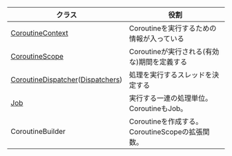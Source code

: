 
|クラス|役割|
|---|---|
|[CoroutineContext](https://kotlinlang.org/api/latest/jvm/stdlib/kotlin.coroutines/-coroutine-context/index.html)|Coroutineを実行するための情報が入っている|
|[CoroutineScope](https://kotlin.github.io/kotlinx.coroutines/kotlinx-coroutines-core/kotlinx.coroutines/-coroutine-scope/index.html)|Coroutineが実行される(有効な)期間を定義する|
|[CoroutineDispatcher](https://kotlin.github.io/kotlinx.coroutines/kotlinx-coroutines-core/kotlinx.coroutines/-coroutine-dispatcher/index.html)([Dispatchers](https://kotlin.github.io/kotlinx.coroutines/kotlinx-coroutines-core/kotlinx.coroutines/-dispatchers/index.html))|処理を実行するスレッドを決定する|
|[Job](https://kotlin.github.io/kotlinx.coroutines/kotlinx-coroutines-core/kotlinx.coroutines/-job/index.html)|実行する一連の処理単位。CoroutineもJob。|
|CoroutineBuilder|Coroutineを作成する。CoroutineScopeの拡張関数。|
